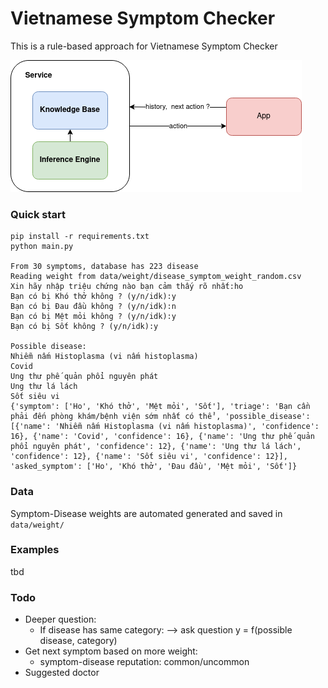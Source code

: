 # Vietnamese Symptom Checker
This is a rule-based approach for Vietnamese Symptom Checker

<img src="asset/overview.png"/>

### Quick start
```
pip install -r requirements.txt
python main.py

From 30 symptoms, database has 223 disease
Reading weight from data/weight/disease_symptom_weight_random.csv
Xin hãy nhập triệu chứng nào bạn cảm thấy rõ nhất:ho
Bạn có bị Khó thở không ? (y/n/idk):y
Bạn có bị Đau đầu không ? (y/n/idk):n
Bạn có bị Mệt mỏi không ? (y/n/idk):y
Bạn có bị Sốt không ? (y/n/idk):y

Possible disease:
Nhiễm nấm Histoplasma (vi nấm histoplasma)
Covid
Ung thư phế quản phổi nguyên phát
Ung thư lá lách
Sốt siêu vi
{'symptom': ['Ho', 'Khó thở', 'Mệt mỏi', 'Sốt'], 'triage': 'Bạn cần phải đến phòng khám/bệnh viện sớm nhất có thể', 'possible_disease': [{'name': 'Nhiễm nấm Histoplasma (vi nấm histoplasma)', 'confidence': 16}, {'name': 'Covid', 'confidence': 16}, {'name': 'Ung thư phế quản phổi nguyên phát', 'confidence': 12}, {'name': 'Ung thư lá lách', 'confidence': 12}, {'name': 'Sốt siêu vi', 'confidence': 12}], 'asked_symptom': ['Ho', 'Khó thở', 'Đau đầu', 'Mệt mỏi', 'Sốt']}
```

### Data
Symptom-Disease weights are automated generated and saved in `data/weight/`

### Examples
tbd

### Todo
- Deeper question:
    + If disease has same category: --> ask question y = f(possible disease, category)
- Get next symptom based on more weight:
    + symptom-disease reputation: common/uncommon
- Suggested doctor
